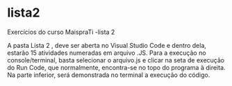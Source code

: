 # lista2
Exercícios do curso MaispraTi -lista 2

A pasta Lista 2 , deve ser aberta no Visual Studio Code e dentro dela, estarão 15 atividades numeradas em arquivo .JS.
Para a execução no console/terminal, basta selecionar o arquivo.js e clicar na seta de execução do Run Code, que normalmente, encontra-se no topo do programa à direita.
Na parte inferior, será demonstrada no terminal a execução do código.
